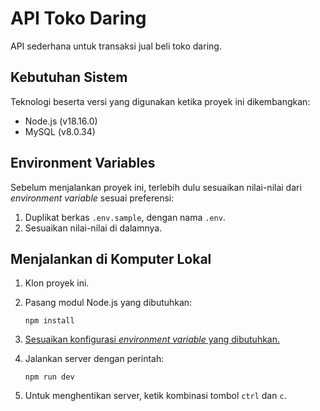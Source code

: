 # API Toko Daring

API sederhana untuk transaksi jual beli toko daring.

## Kebutuhan Sistem

Teknologi beserta versi yang digunakan ketika proyek ini dikembangkan:

- Node.js (v18.16.0)
- MySQL (v8.0.34)

## Environment Variables

Sebelum menjalankan proyek ini, terlebih dulu sesuaikan nilai-nilai dari _environment variable_ sesuai preferensi:

1. Duplikat berkas `.env.sample`, dengan nama `.env`.
2. Sesuaikan nilai-nilai di dalamnya.

## Menjalankan di Komputer Lokal

1. Klon proyek ini.
2. Pasang modul Node.js yang dibutuhkan:

   ```shell
   npm install
   ```

3. [Sesuaikan konfigurasi _environment variable_ yang dibutuhkan.](#environment-variables)

4. Jalankan server dengan perintah:

   ```shell
   npm run dev
   ```

5. Untuk menghentikan server, ketik kombinasi tombol `ctrl` dan `c`.
